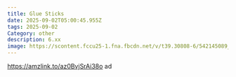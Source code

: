 ```yaml
---
title: Glue Sticks
date: 2025-09-02T05:00:45.955Z
tags: 2025-09-02
Category: other
description: 6.xx
image: https://scontent.fccu25-1.fna.fbcdn.net/v/t39.30808-6/542145089_1267905322013505_2529345153239318368_n.jpg?stp=dst-jpg_s235x350_tt6&_nc_cat=107&ccb=1-7&_nc_sid=bd9a62&_nc_ohc=VqfvErYCQVAQ7kNvwGMODSx&_nc_oc=Adn1F1zu288c38QqdKsabCXYkjF1q--7UG4NCqPrke8wZGRTOszuJ8QtTaTPSfP9smM&_nc_zt=23&_nc_ht=scontent.fccu25-1.fna&_nc_gid=JiKFGwyaKx63sEfolbaS7g&oh=00_AfUyhiVM7cqHX2wkciluZhAVTNDXNP3EhKJdUKYOy7aNAg&oe=68BC321F
---
```

https://amzlink.to/az0BvjSrAi38o ad